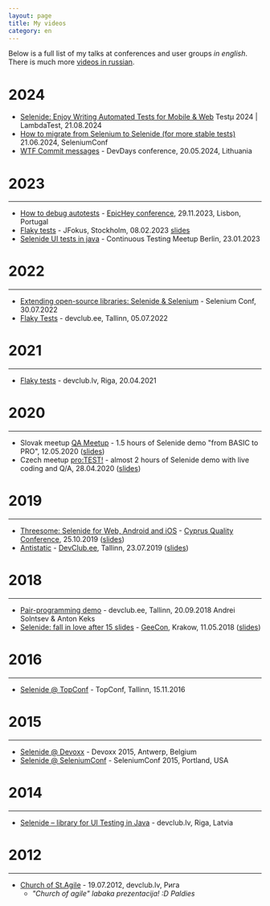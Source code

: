 ```yaml
---
layout: page
title: My videos
category: en
---
```


Below is a full list of my talks at conferences and user groups _in english_. There is much more [videos in russian](/ru/video/).

# 2024
* [Selenide: Enjoy Writing Automated Tests for Mobile & Web](https://www.youtube.com/watch?v=CKSl2NRrMVg) Testμ 2024 | LambdaTest, 21.08.2024
* [How to migrate from Selenium to Selenide (for more stable tests)](https://www.youtube.com/watch?v=roL1ciaNWtY&list=PL9Z-JgiTsOYRJCXuEOGXLH1w1oImoprnq&ab_channel=ConfEngine) 21.06.2024, SeleniumConf
* [WTF Commit messages](https://www.youtube.com/watch?v=j-wfc5LVxM4) - DevDays conference, 20.05.2024, Lithuania

# 2023
* * *
* [How to debug autotests](https://www.youtube.com/watch?v=-TvVCxmb9ss&ab_channel=EpicHey) - [EpicHey conference](https://epichey.dev/#!/tab/656956927-1), 29.11.2023, Lisbon, Portugal
* [Flaky tests](https://www.youtube.com/watch?v=18J2_4a4Cl4&ab_channel=Jfokus) - JFokus, Stockholm, 08.02.2023 [slides](https://docs.google.com/presentation/d/16ECKNjuSzDQ9KRwpbOE6bIEZmiEBDl8dbnUB_Lo5Gy8/edit)
* [Selenide UI tests in java](https://www.youtube.com/watch?v=5qiuRoUcICs&t=48m02s) - Continuous Testing Meetup Berlin, 23.01.2023

# 2022
* * *
* [Extending open-source libraries: Selenide & Selenium](https://www.youtube.com/watch?v=-KGtZoFVzr8&list=PL9Z-JgiTsOYRfoG_mcRBlTUIFPIknhQ6S) - Selenium Conf, 30.07.2022
* [Flaky Tests](https://www.youtube.com/watch?v=-c5XT2v5gRY&ab_channel=DEVCLUB.EE) - devclub.ee, Tallinn, 05.07.2022

# 2021
* * *
* [Flaky tests](https://www.youtube.com/watch?v=2UvQT13rLes&ab_channel=DEVCLUBLV) - devclub.lv, Riga, 20.04.2021

# 2020
* * *
* Slovak meetup [QA Meetup](https://www.youtube.com/watch?v=aFqZ6dbUJIw&feature=emb_logo) - 1.5 hours of Selenide demo "from BASIC to PRO", 12.05.2020   ([slides](https://docs.google.com/presentation/d/1wx5qMbvcM2LwhxSviO-F6DAWXY6o-CyXNSflzxbbbnc/edit?usp=sharing))
* Czech meetup [pro:TEST!](https://www.youtube.com/watch?v=1d-nKyeTH2Y) - almost 2 hours of Selenide demo with live coding and Q/A,  28.04.2020  ([slides](https://docs.google.com/presentation/d/1u6oNkRKDO2PMpmZPKzK2NuVC9eYxVni5EdtiMxsl3tc/edit?usp=sharing))

# 2019
* * *

* [Threesome: Selenide for Web, Android and iOS](https://youtu.be/Y04rU7qV7Vg) - [Cyprus Quality Conference](https://qa.cyprusitforum.com/en), 25.10.2019  ([slides](https://docs.google.com/presentation/d/1hSCmjwvLCY4bKqSncffZfMOi1NmXIooJu5LIjxYN6hg/edit?usp=sharing))
* [Antistatic](https://www.youtube.com/watch?v=dFQSOlOOoXE&list=PLfazdZ9SzB9eDJIugtfH7KeVLLAP1pDLh) - [DevClub.ee](https://devclub.ee), Tallinn, 23.07.2019
  ([slides](https://docs.google.com/presentation/d/1TYVMr9f2bX-lx5wpLiswgqQwg3II6HF2JJwlfUubOQY/edit?usp=sharing))

# 2018
* * *

* [Pair-programming demo](https://www.youtube.com/watch?v=5lNjDdGKEAY) - devclub.ee, Tallinn, 20.09.2018 Andrei Solntsev & Anton Keks
* [Selenide: fall in love after 15 slides](https://www.youtube.com/watch?v=o6AEfW39f0Y) - [GeeCon](https://2018.geecon.org/schedule-day3/), Krakow, 11.05.2018
  ([slides](https://docs.google.com/presentation/d/1kuzqR8JGnVKIs2r0Bm83LdOfbZkSkoR93f1c8wd26ns/edit?usp=sharing))

# 2016
* * *

* [Selenide @ TopConf](https://www.youtube.com/watch?v=hHwFIONnVRs) - TopConf, Tallinn, 15.11.2016 

# 2015
* * *

* [Selenide @ Devoxx](http://selenide.org/2015/11/13/selenide-on-devoxx) - Devoxx 2015, Antwerp, Belgium
* [Selenide @ SeleniumConf](http://selenide.org/2015/09/23/selenide-on-seleniumconf) - SeleniumConf 2015, Portland, USA

# 2014
* * *

* [Selenide – library for UI Testing in Java](http://www.devclub.lv/andrei-solntsev-selenide-library-for-ui-testing-in-java/) - devclub.lv, Riga, Latvia

# 2012
* * *

* [Church of St.Agile](https://vimeo.com/46302028) - 19.07.2012, devclub.lv, Рига
  * _"Church of agile" labaka prezentacija! :D Paldies_
